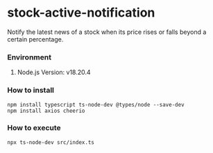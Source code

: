 # stock-active-notification
Notify the latest news of a stock when its price rises or falls beyond a certain percentage.

### Environment
1. Node.js Version: v18.20.4

### How to install
```
npm install typescript ts-node-dev @types/node --save-dev
npm install axios cheerio
``` 

### How to execute
```
npx ts-node-dev src/index.ts
```